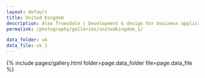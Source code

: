 ```yaml
---
layout: default
title: United Kingdom
description: Alex Truesdale | Development & design for business applications.. and photos on occasion.
permalink: /photography/galleries/unitedkingdom_1/

data_folder: uk
data_file: uk_1
---
```

{% include pages/gallery.html folder=page.data_folder file=page.data_file %}
